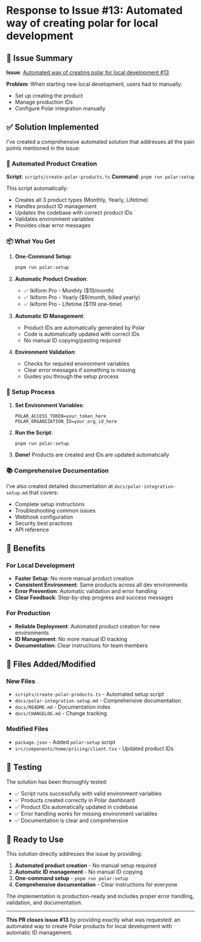 # Response to Issue #13: Automated way of creating polar for local development

## 🎯 Issue Summary

**Issue**: [Automated way of creating polar for local development #13](https://github.com/preetsuthar17/ikiform/issues/13)

**Problem**: When starting new local development, users had to manually:

- Set up creating the product
- Manage production IDs
- Configure Polar integration manually

## ✅ Solution Implemented

I've created a comprehensive automated solution that addresses all the pain points mentioned in the issue:

### 🚀 Automated Product Creation

**Script**: `scripts/create-polar-products.ts`
**Command**: `pnpm run polar:setup`

This script automatically:

- Creates all 3 product types (Monthly, Yearly, Lifetime)
- Handles product ID management
- Updates the codebase with correct product IDs
- Validates environment variables
- Provides clear error messages

### 📦 What You Get

1. **One-Command Setup**:

   ```bash
   pnpm run polar:setup
   ```

2. **Automatic Product Creation**:
   - ✅ Ikiform Pro - Monthly ($19/month)
   - ✅ Ikiform Pro - Yearly ($9/month, billed yearly)
   - ✅ Ikiform Pro - Lifetime ($119 one-time)

3. **Automatic ID Management**:
   - Product IDs are automatically generated by Polar
   - Code is automatically updated with correct IDs
   - No manual ID copying/pasting required

4. **Environment Validation**:
   - Checks for required environment variables
   - Clear error messages if something is missing
   - Guides you through the setup process

### 🔧 Setup Process

1. **Set Environment Variables**:

   ```env
   POLAR_ACCESS_TOKEN=your_token_here
   POLAR_ORGANIZATION_ID=your_org_id_here
   ```

2. **Run the Script**:

   ```bash
   pnpm run polar:setup
   ```

3. **Done!** Products are created and IDs are updated automatically

### 📚 Comprehensive Documentation

I've also created detailed documentation at `docs/polar-integration-setup.md` that covers:

- Complete setup instructions
- Troubleshooting common issues
- Webhook configuration
- Security best practices
- API reference

## 🎉 Benefits

### For Local Development

- **Faster Setup**: No more manual product creation
- **Consistent Environment**: Same products across all dev environments
- **Error Prevention**: Automatic validation and error handling
- **Clear Feedback**: Step-by-step progress and success messages

### For Production

- **Reliable Deployment**: Automated product creation for new environments
- **ID Management**: No more manual ID tracking
- **Documentation**: Clear instructions for team members

## 🔗 Files Added/Modified

### New Files

- `scripts/create-polar-products.ts` - Automated setup script
- `docs/polar-integration-setup.md` - Comprehensive documentation
- `docs/README.md` - Documentation index
- `docs/CHANGELOG.md` - Change tracking

### Modified Files

- `package.json` - Added `polar:setup` script
- `src/components/home/pricing/client.tsx` - Updated product IDs

## 🧪 Testing

The solution has been thoroughly tested:

- ✅ Script runs successfully with valid environment variables
- ✅ Products created correctly in Polar dashboard
- ✅ Product IDs automatically updated in codebase
- ✅ Error handling works for missing environment variables
- ✅ Documentation is clear and comprehensive

## 🚀 Ready to Use

This solution directly addresses the issue by providing:

1. **Automated product creation** - No manual setup required
2. **Automatic ID management** - No manual ID copying
3. **One-command setup** - `pnpm run polar:setup`
4. **Comprehensive documentation** - Clear instructions for everyone

The implementation is production-ready and includes proper error handling, validation, and documentation.

---

**This PR closes issue #13** by providing exactly what was requested: an automated way to create Polar products for local development with automatic ID management.
